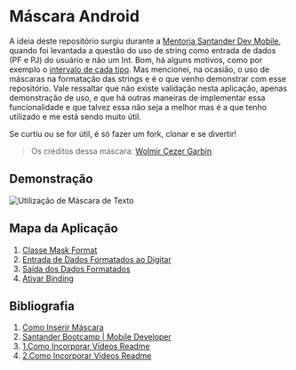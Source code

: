 # Máscara Android

A ideia deste repositório surgiu durante a [Mentoria Santander Dev Mobile](https://www.youtube.com/watch?v=4HLpMue7eqg), quando foi levantada a questão do uso de string como entrada de dados (PF e PJ) do usuário e não um Int. Bom, há alguns motivos, como por exemplo o [intervalo de cada tipo](https://kotlinlang.org/docs/basic-types.html#integer-types). Mas mencionei, na ocasião, o uso de máscaras na formatação das strings e é o que venho demonstrar com esse repositório. Vale ressaltar que não existe validação nesta aplicação, apenas demonstração de uso, e que há outras maneiras de implementar essa funcionalidade e que talvez essa não seja a melhor mas é a que tenho utilizado e me está sendo muito útil.

Se curtiu ou se for útil, é só fazer um fork, clonar e se divertir!  

>Os créditos dessa máscara: [Wolmir Cezer Garbin](https://github.com/wolmirgarbin).

## Demonstração

![Utilização de Máscara de Texto](img/Mask-App.gif)

## Mapa da Aplicação

1. [Classe Mask Format](https://github.com/JefersonMelo/18-Mask/blob/master/app/src/main/java/com/jefmelo/mask/util/MaskFormatUtil.kt)
2. [Entrada de Dados Formatados ao Digitar](https://github.com/JefersonMelo/18-Mask/blob/master/app/src/main/java/com/jefmelo/mask/MainActivity.kt)
3. [Saída dos Dados Formatados](https://github.com/JefersonMelo/18-Mask/blob/master/app/src/main/java/com/jefmelo/mask/ActivityUnmasked.kt)
4. [Ativar Binding](https://github.com/JefersonMelo/18-Mask/blob/dc219cdc520b7b75cf38ab6fbec30bf53261c762/app/build.gradle#L33)

## Bibliografia

1. [Como Inserir Máscara](https://receitasdecodigo.com.br/android/como-inserir-mascara-em-um-edittext-no-android)
2. [Santander Bootcamp | Mobile Developer](https://web.digitalinnovation.one/track/santander-mobile-developer)
3. [1.Como Incorporar Vídeos Readme](https://qastack.com.br/programming/4279611/how-to-embed-a-video-into-github-readme-md)
4. [2.Como Incorporar Vídeos Readme](https://qastack.com.br/programming/11804820/how-can-i-embed-a-youtube-video-on-github-wiki-pages)
